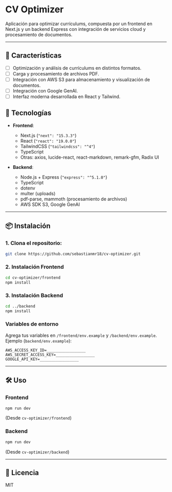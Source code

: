 # CV Optimizer

Aplicación para optimizar currículums, compuesta por un frontend en Next.js y un backend Express con integración de servicios cloud y procesamiento de documentos.

---

## 🚀 **Características**
- [ ] Optimización y análisis de currículums en distintos formatos.
- [ ] Carga y procesamiento de archivos PDF.
- [ ] Integración con AWS S3 para almacenamiento y visualización de documentos.
- [ ] Integración con Google GenAI.
- [ ] Interfaz moderna desarrollada en React y Tailwind.

## 🔧 **Tecnologías**

- **Frontend**:
  - Next.js (`"next": "15.3.3"`)
  - React (`"react": "19.0.0"`)
  - TailwindCSS (`"tailwindcss": "^4"`)
  - TypeScript
  - Otras: axios, lucide-react, react-markdown, remark-gfm, Radix UI

- **Backend**:
  - Node.js + Express (`"express": "^5.1.0"`)
  - TypeScript
  - dotenv
  - multer (uploads)
  - pdf-parse, mammoth (procesamiento de archivos)
  - AWS SDK S3, Google GenAI

---

## 📦 **Instalación**

### 1. Clona el repositorio:
```bash
git clone https://github.com/sebastianmr18/cv-optimizer.git
```

### 2. Instalación Frontend

```bash
cd cv-optimizer/frontend
npm install
```

### 3. Instalación Backend

```bash
cd ../backend
npm install
```

### Variables de entorno

Agrega tus variables en `/frontend/env.example` y `/backend/env.example`.  
Ejemplo (`backend/env.example`):

```env
AWS_ACCESS_KEY_ID=_________________
AWS_SECRET_ACCESS_KEY=_________________
GOOGLE_API_KEY=_________________
```

---

## 🛠 **Uso**

### Frontend

```bash
npm run dev
```
(Desde `cv-optimizer/frontend`)

### Backend

```bash
npm run dev
```
(Desde `cv-optimizer/backend`)

---

## 📄 **Licencia**
MIT

